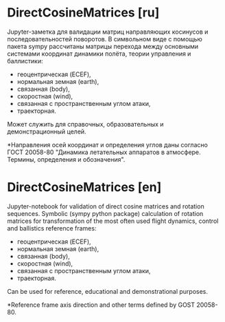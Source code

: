 # DirectCosineMatrices [ru]

Jupyter-заметка для валидации матриц направляющих косинусов и последовательностей поворотов. В символьном виде с помощью пакета sympy рассчитаны матрицы перехода между основными системами координат динамики полёта, теории управления и баллистики:

* геоцентрическая (ECEF),
* нормальная земная (earth),
* связанная (body),
* скоростная (wind),
* связанная с пространственным углом атаки,
* траекторная.

Может служить для справочных, образовательных и демонстрационный целей.

\*Направления осей координат и определения углов даны согласно ГОСТ 20058-80 "Динамика летательных аппаратов в атмосфере. Термины, определения и обозначения".

# DirectCosineMatrices [en]

Jupyter-notebook for validation of direct cosine matrices and rotation sequences. Symbolic (sympy python package) calculation of rotation matrices for transformation of the most often used flight dynamics, control and ballistics reference frames:

* геоцентрическая (ECEF),
* нормальная земная (earth),
* связанная (body),
* скоростная (wind),
* связанная с пространственным углом атаки,
* траекторная.

Can be used for reference, educational and demonstrational purposes.

\*Reference frame axis direction and other terms defined by GOST 20058-80.
